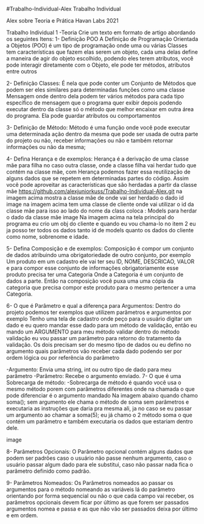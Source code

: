 #Trabalho-Individual-Alex
Trabalho Individual

Alex sobre Teoria e Prática
Havan Labs 2021

Trabalho Individual 1 -Teoria
Crie um texto em formato de artigo abordando os seguintes Itens:
1- Definição POO A Definição de Programação Orientada a Objetos (POO) é um tipo de programação onde uma ou várias Classes tem características que fazem elas serem um objeto, cada uma delas define a maneira de agir do objeto escolhido, podendo eles terem atributos, você pode interagir diretamente com o Objeto, ele pode ter métodos, atributos entre outros

2- Definição Classes:
É nela que pode conter um Conjunto de Métodos que podem ser eles similares para determinadas funções como uma classe Mensagem onde dentro dela podem ter vários métodos para cada tipo específico de mensagem que o programa quer exibir depois podendo executar dentro da classe só o método que melhor encaixar em outra área do programa. Ela pode guardar atributos ou comportamentos

3- Definição de Método:
Método é uma função onde você pode executar uma determinada ação dentro da mesma que pode ser usada de outra parte do projeto ou não, receber informações ou não e também retornar informações ou não da mesma;

4- Defina Herança e de exemplos:
Herança é a derivação de uma classe mãe para filha no caso outra classe, onde a classe filha vai herdar tudo que contém na classe mãe, com Herança podemos fazer essa reutilização de alguns dados que se repetem em determinadas partes do código. Assim você pode aproveitar as características que são herdadas a partir da classe mãe https://github.com/alexjuniorkuss/Trabalho-Individual-Alex.git na imagem acima mostra a classe mãe de onde vai ser herdado o dado id image na imagem acima tem uma classe de cliente onde vai utilizar o id da classe mãe para isso ao lado do nome da class coloca : Models para herdar o dado da classe mãe image Na imagem acima na tela principal do programa eu crio um obj do cliente e quando eu vou chama-lo no item 2 eu ja posso ter todos os dados tanto id de models quanto os dados do cliente como nome, sobrenome e idade.

5- Defina Composição e de exemplos:
Composição é compor um conjunto de dados atribuindo uma obrigatoriedade de outro conjunto, por exemplo Um produto em um cadastro ele vai ter seu ID, NOME, DESCRICAO, VALOR e para compor esse conjunto de informações obrigatoriamente esse produto precisa ter uma Categoria Onde a Categoria é um conjunto de dados a parte. Então na composição você puxa uma uma cópia da categoria que precisa compor este produto para o mesmo pertencer a uma Categoria.

6- O que é Parâmetro e qual a diferença para Argumentos:
Dentro do projeto podemos ter exemplos que utilizem parâmetros e argumentos por exemplo Tenho uma tela de cadastro onde peço para o usuário digitar um dado e eu quero mandar esse dado para um método de validação, então eu mando um ARGUMENTO para meu método validar dentro do método validação eu vou passar um parâmetro para retorno do tratamento da validação. Os dois precisam ser do mesmo tipo de dados ou eu defino no argumento quais parâmetros vão receber cada dado podendo ser por ordem lógica ou por referência do parâmetro

  -Argumento: Envia uma string, int ou outro tipo de dado para meu parâmetro
  -Parâmetro: Recebe o argumento enviado.
7- O que é uma Sobrecarga de método:
-Sobrecarga de método é quando você usa o mesmo método porem com parâmetros diferentes onde na chamada o que pode diferenciar é o argumento mandado Na imagem abaixo quando chamo soma(); sem argumento ele chama o método de soma sem parâmetros e executaria as instruções que daria pra mesma ali, ja no caso se eu passar um argumento ao chamar a soma(5); eu já chamo o 2 método soma o que contém um parâmetro e também executaria os dados que estariam dentro dele.

image

8- Parâmetros Opcionais:
O Parâmetro opcional contém alguns dados que podem ser padrões caso o usuário não passe nenhum argumento, caso o usuário passar algum dado para ele substitui, caso não passar nada fica o parâmetro definido como padrão.

9- Parâmetros Nomeados:
Os Parâmetros nomeados ao passar os argumentos para o método nomeando as variáveis lá do parâmetro orientando por forma sequencial ou não o que cada campo vai receber, os parâmetros opcionais devem ficar por último as que forem ser passados argumentos nomea e passa e as que não vão ser passados deixa por último e em ordem.
